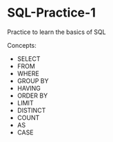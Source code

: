 # SQL-Practice-1
Practice to learn the basics of SQL

Concepts:
- SELECT
- FROM
- WHERE
- GROUP BY
- HAVING
- ORDER BY
- LIMIT
- DISTINCT
- COUNT
- AS
- CASE
